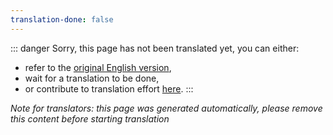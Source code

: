```yaml
---
translation-done: false
---
```

::: danger
Sorry, this page has not been translated yet, you can either:
- refer to the [original English version](<../../../cs/about/README.md>),
- wait for a translation to be done,
- or contribute to translation effort [here](https://github.com/bsmg/wiki).
:::

_Note for translators: this page was generated automatically, please remove this content before starting translation_
